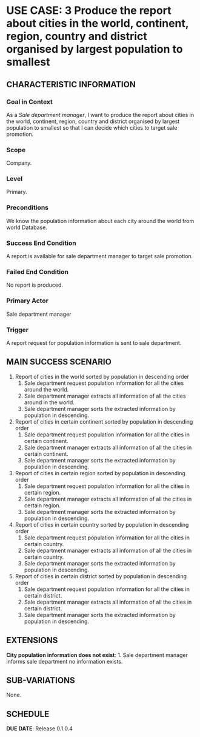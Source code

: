 # USE CASE: 3 Produce the report about cities in the world, continent, region, country and district organised by largest population to smallest

## CHARACTERISTIC INFORMATION

### Goal in Context

As a *Sale department manager*, I want to produce the report about cities in the world, continent, region, country and district organised by largest population to smallest so that I can decide which cities to target sale promotion.

### Scope

Company.

### Level

Primary.

### Preconditions

We know the population information about each city around the world from world Database.

### Success End Condition

A report is available for sale department manager to target sale promotion.

### Failed End Condition

No report is produced.

### Primary Actor

Sale department manager

### Trigger

A report request for population information is sent to sale department.

## MAIN SUCCESS SCENARIO

1. Report of cities in the world sorted by population in descending order
    1. Sale department request population information for all the cities around the world.
    2. Sale department manager extracts all information of all the cities around in the world.
    3. Sale department manager sorts the extracted information by population in descending.
2. Report of cities in certain continent sorted by population in descending order
   1. Sale department request population information for all the cities in certain continent.
   2. Sale department manager extracts all information of all the cities in certain continent.
   3. Sale department manager sorts the extracted information by population in descending.
3. Report of cities in certain region sorted by population in descending order
   1. Sale department request population information for all the cities in certain region.
   2. Sale department manager extracts all information of all the cities in certain region.
   3. Sale department manager sorts the extracted information by population in descending.
4. Report of cities in certain country sorted by population in descending order
   1. Sale department request population information for all the cities in certain country.
   2. Sale department manager extracts all information of all the cities in certain country.
   3. Sale department manager sorts the extracted information by population in descending.
5. Report of cities in certain district sorted by population in descending order
   1. Sale department request population information for all the cities in certain district.
   2. Sale department manager extracts all information of all the cities in certain district.
   3. Sale department manager sorts the extracted information by population in descending.




## EXTENSIONS

**City population information does not exist**:
    1. Sale department manager informs sale department no information exists.

## SUB-VARIATIONS

None.

## SCHEDULE

**DUE DATE**: Release 0.1.0.4
